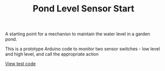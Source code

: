 ﻿---
title: Pond Level Sensor Start
tags: 
---

A starting point for a mechanisn to maintain the water level in a garden pond.

This is a prototype Arduino code to monitor two sensor switches - low level and high level, and call the appropriate action

[View test code](https://wokwi.com/projects/373223973781795841)